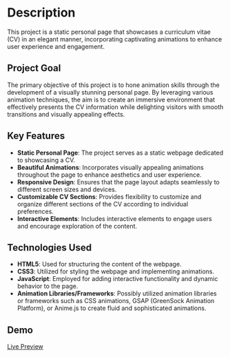 # Description

This project is a static personal page that showcases a curriculum vitae (CV) in an elegant manner, incorporating captivating animations to enhance user experience and engagement.

## Project Goal

The primary objective of this project is to hone animation skills through the development of a visually stunning personal page. By leveraging various animation techniques, the aim is to create an immersive environment that effectively presents the CV information while delighting visitors with smooth transitions and visually appealing effects.

## Key Features

- **Static Personal Page**: The project serves as a static webpage dedicated to showcasing a CV.
- **Beautiful Animations**: Incorporates visually appealing animations throughout the page to enhance aesthetics and user experience.
- **Responsive Design**: Ensures that the page layout adapts seamlessly to different screen sizes and devices.
- **Customizable CV Sections**: Provides flexibility to customize and organize different sections of the CV according to individual preferences.
- **Interactive Elements**: Includes interactive elements to engage users and encourage exploration of the content.

## Technologies Used

- **HTML5**: Used for structuring the content of the webpage.
- **CSS3**: Utilized for styling the webpage and implementing animations.
- **JavaScript**: Employed for adding interactive functionality and dynamic behavior to the page.
- **Animation Libraries/Frameworks**: Possibly utilized animation libraries or frameworks such as CSS animations, GSAP (GreenSock Animation Platform), or Anime.js to create fluid and sophisticated animations.

## Demo

[Live Preview](link_to_live_preview)
